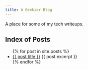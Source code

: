 ```yaml
---
title: A Geekier Blog
---
```


A place for some of my tech writeups.

## Index of Posts
<ul>
  {% for post in site.posts %}
    <li>
      <a href="{{ site.baseurl }}{{ post.url }}">{{ post.title }}</a>
      {{ post.excerpt }}
    </li>
  {% endfor %}
</ul>


